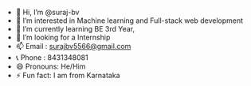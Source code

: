 - 👋 Hi, I’m @suraj-bv
- 👀 I’m interested in Machine learning and Full-stack web development
- 🌱 I’m currently learning BE 3rd Year,
- 💞️ I’m looking for a Internship
- 📫 Email : surajbv5566@gmail.com
- 📞 Phone : 8431348081
- 😄 Pronouns: He/Him
- ⚡ Fun fact: I am from Karnataka

<!---
suraj-bv/suraj-bv is a ✨ special ✨ repository because its `README.md` (this file) appears on your GitHub profile.
You can click the Preview link to take a look at your changes.
--->
